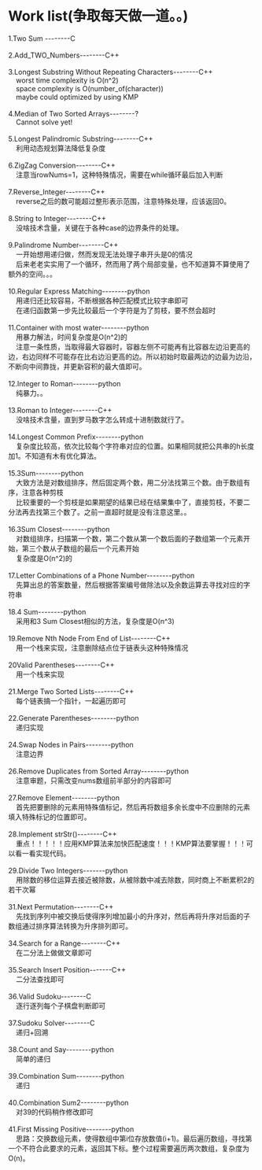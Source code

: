 Work list(争取每天做一道。。)
===================

1.Two Sum --------C<br /><br />
2.Add_TWO_Numbers--------C++<br /><br />
3.Longest Substring Without Repeating Characters--------C++<br />
&nbsp;&nbsp;&nbsp;&nbsp;worst time complexity is O(n^2)<br />
&nbsp;&nbsp;&nbsp;&nbsp;space complexity is O(number_of(character))<br />
&nbsp;&nbsp;&nbsp;&nbsp;maybe could optimized by using KMP<br /><br />
4.Median of Two Sorted Arrays--------?<br />
&nbsp;&nbsp;&nbsp;&nbsp;Cannot solve yet!<br /><br />
5.Longest Palindromic Substring--------C++<br />
&nbsp;&nbsp;&nbsp;&nbsp;利用动态规划算法降低复杂度<br /><br />
6.ZigZag Conversion--------C++<br />
&nbsp;&nbsp;&nbsp;&nbsp;注意当rowNums=1，这种特殊情况，需要在while循环最后加入判断<br /><br />
7.Reverse_Integer--------C++<br />
&nbsp;&nbsp;&nbsp;&nbsp;reverse之后的数可能超过整形表示范围，注意特殊处理，应该返回0。<br /><br />
8.String to Integer--------C++<br />
&nbsp;&nbsp;&nbsp;&nbsp;没啥技术含量，关键在于各种case的边界条件的处理。<br /><br />
9.Palindrome Number--------C++<br />
&nbsp;&nbsp;&nbsp;&nbsp;一开始想用递归做，然而发现无法处理子串开头是0的情况<br />
&nbsp;&nbsp;&nbsp;&nbsp;后来老老实实用了一个循环，然而用了两个局部变量，也不知道算不算使用了额外的空间。。。<br /><br />
10.Regular Express Matching--------python<br />
&nbsp;&nbsp;&nbsp;&nbsp;用递归还比较容易，不断根据各种匹配模式比较字串即可<br />
&nbsp;&nbsp;&nbsp;&nbsp;在递归函数第一步先比较最后一个字符是为了剪枝，要不然会超时<br /><br />
11.Container with most water--------python<br />
&nbsp;&nbsp;&nbsp;&nbsp;用暴力解法，时间复杂度是O(n^2)的<br />
&nbsp;&nbsp;&nbsp;&nbsp;注意一条性质，当取得最大容器时，容器左侧不可能再有比容器左边沿更高的边，右边同样不可能存在比右边沿更高的边。所以初始时取最两边的边最为边沿，不断向中间靠拢，并更新容积的最大值即可。<br /><br />
12.Integer to Roman--------python<br />
&nbsp;&nbsp;&nbsp;&nbsp;纯暴力。。<br /><br />
13.Roman to Integer--------C++<br />
&nbsp;&nbsp;&nbsp;&nbsp;没啥技术含量，直到罗马数字怎么转成十进制数就行了。<br /><br />
14.Longest Common Prefix--------python<br />
&nbsp;&nbsp;&nbsp;&nbsp;复杂度比较高，依次比较每个字符串对应的位置。如果相同就把公共串的h长度加1。不知道有木有优化算法。<br /><br />
15.3Sum--------python<br />
&nbsp;&nbsp;&nbsp;&nbsp;大致方法是对数组排序，然后固定两个数，用二分法找第三个数。由于数组有序，注意各种剪枝<br />
&nbsp;&nbsp;&nbsp;&nbsp;比较重要的一个剪枝是如果期望的结果已经在结果集中了，直接剪枝，不要二分法再去找第三个数了。之前一直超时就是没有注意这里。。<br /><br />
16.3Sum Closest--------python<br />
&nbsp;&nbsp;&nbsp;&nbsp;对数组排序，扫描第一个数，第二个数从第一个数后面的子数组第一个元素开始，第三个数从子数组的最后一个元素开始<br />
&nbsp;&nbsp;&nbsp;&nbsp;复杂度是O(n^2)的<br /><br />
17.Letter Combinations of a Phone Number--------python<br />
&nbsp;&nbsp;&nbsp;&nbsp;先算出总的答案数量，然后根据答案编号做除法以及余数运算去寻找对应的字符串<br /><br />
18.4 Sum--------python<br />
&nbsp;&nbsp;&nbsp;&nbsp;采用和3 Sum Closest相似的方法，复杂度是O(n^3)<br /><br />
19.Remove Nth Node From End of List--------C++<br/>
&nbsp;&nbsp;&nbsp;&nbsp;用一个栈来实现，注意删除结点位于链表头这种特殊情况<br /><br />
20Valid Parentheses--------C++<br/>
&nbsp;&nbsp;&nbsp;&nbsp;用一个栈来实现<br/><br/>
21.Merge Two Sorted Lists--------C++<br/>
&nbsp;&nbsp;&nbsp;&nbsp;每个链表搞一个指针，一起遍历即可<br/><br/>
22.Generate Parentheses--------python<br/>
&nbsp;&nbsp;&nbsp;&nbsp;递归实现<br/><br/>
24.Swap Nodes in Pairs--------python<br/>
&nbsp;&nbsp;&nbsp;&nbsp;注意边界<br/><br/>
26.Remove Duplicates from Sorted Array--------python<br/>
&nbsp;&nbsp;&nbsp;&nbsp;注意审题，只需改变nums数组前半部分的内容即可<br/><br/>
27.Remove Element--------python<br/>
&nbsp;&nbsp;&nbsp;&nbsp;首先把要删除的元素用特殊值标记，然后再将数组多余长度中不应删除的元素填入特殊标记的位置即可。<br/><br/>
28.Implement strStr()--------C++<br/>
&nbsp;&nbsp;&nbsp;&nbsp;重点！！！！！应用KMP算法来加快匹配速度！！！KMP算法要掌握！！！可以看一看实现代码。<br/><br/>
29.Divide Two Integers-------python<br/>
&nbsp;&nbsp;&nbsp;&nbsp;用除数的移位运算去接近被除数，从被除数中减去除数，同时商上不断累积2的若干次幂<br/><br/>
31.Next Permutation--------C++<br/>
&nbsp;&nbsp;&nbsp;&nbsp;先找到序列中被交换后使得序列增加最小的升序对，然后再将升序对后面的子数组通过排序算法转换为升序排列即可。<br/><br/>
34.Search for a Range--------C++<br/>
&nbsp;&nbsp;&nbsp;&nbsp;在二分法上做做文章即可<br/><br/>
35.Search Insert Position-------C++<br/>
&nbsp;&nbsp;&nbsp;&nbsp;二分法查找即可<br/><br/>
36.Valid Sudoku--------C<br/>
&nbsp;&nbsp;&nbsp;&nbsp;逐行逐列每个子棋盘判断即可<br/><br/>
37.Sudoku Solver--------C<br/>
&nbsp;&nbsp;&nbsp;&nbsp;递归+回溯<br/><br/>
38.Count and Say--------python<br/>
&nbsp;&nbsp;&nbsp;&nbsp;简单的递归<br/><br/>
39.Combination Sum--------python<br/>
&nbsp;&nbsp;&nbsp;&nbsp;递归<br/><br/>
40.Combination Sum2--------python<br/>
&nbsp;&nbsp;&nbsp;&nbsp;对39的代码稍作修改即可<br/><br/>
41.First Missing Positive--------python<br/>
&nbsp;&nbsp;&nbsp;&nbsp;思路：交换数组元素，使得数组中第i位存放数值(i+1)。最后遍历数组，寻找第一个不符合此要求的元素，返回其下标。整个过程需要遍历两次数组，复杂度为O(n)。<br/><br/>
